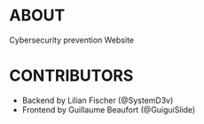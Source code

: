 # ABOUT
Cybersecurity prevention Website

# CONTRIBUTORS
- Backend by Lilian Fischer (@SystemD3v)
- Frontend by Guillaume Beaufort (@GuiguiSlide)
